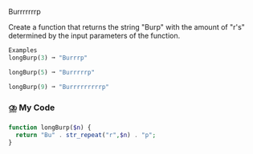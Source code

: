 Burrrrrrrp

Create a function that returns the string "Burp" with the amount of "r's" determined by the input parameters of the function.
```php
Examples
longBurp(3) ➞ "Burrrp"

longBurp(5) ➞ "Burrrrrp"

longBurp(9) ➞ "Burrrrrrrrrp"
```
### ⛈️ My Code
```php
function longBurp($n) {
  return "Bu" . str_repeat("r",$n) . "p";
}
```
